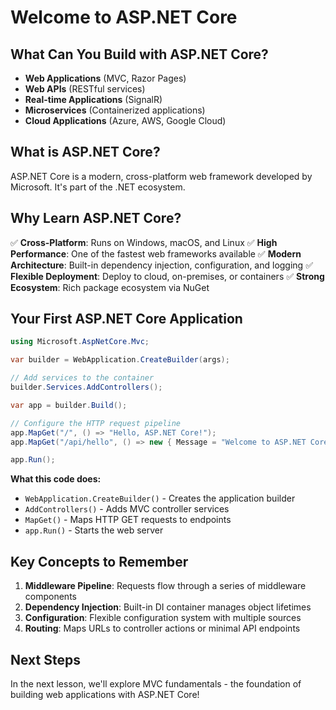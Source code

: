 # Welcome to ASP.NET Core

## What Can You Build with ASP.NET Core?

- **Web Applications** (MVC, Razor Pages)
- **Web APIs** (RESTful services)
- **Real-time Applications** (SignalR)
- **Microservices** (Containerized applications)
- **Cloud Applications** (Azure, AWS, Google Cloud)

## What is ASP.NET Core?

ASP.NET Core is a modern, cross-platform web framework developed by Microsoft. It's part of the .NET ecosystem.

## Why Learn ASP.NET Core?

✅ **Cross-Platform**: Runs on Windows, macOS, and Linux
✅ **High Performance**: One of the fastest web frameworks available
✅ **Modern Architecture**: Built-in dependency injection, configuration, and logging
✅ **Flexible Deployment**: Deploy to cloud, on-premises, or containers
✅ **Strong Ecosystem**: Rich package ecosystem via NuGet

## Your First ASP.NET Core Application

```csharp
using Microsoft.AspNetCore.Mvc;

var builder = WebApplication.CreateBuilder(args);

// Add services to the container
builder.Services.AddControllers();

var app = builder.Build();

// Configure the HTTP request pipeline
app.MapGet("/", () => "Hello, ASP.NET Core!");
app.MapGet("/api/hello", () => new { Message = "Welcome to ASP.NET Core!" });

app.Run();
```

**What this code does:**
- `WebApplication.CreateBuilder()` - Creates the application builder
- `AddControllers()` - Adds MVC controller services
- `MapGet()` - Maps HTTP GET requests to endpoints
- `app.Run()` - Starts the web server

## Key Concepts to Remember

1. **Middleware Pipeline**: Requests flow through a series of middleware components
2. **Dependency Injection**: Built-in DI container manages object lifetimes
3. **Configuration**: Flexible configuration system with multiple sources
4. **Routing**: Maps URLs to controller actions or minimal API endpoints

## Next Steps

In the next lesson, we'll explore MVC fundamentals - the foundation of building web applications with ASP.NET Core!